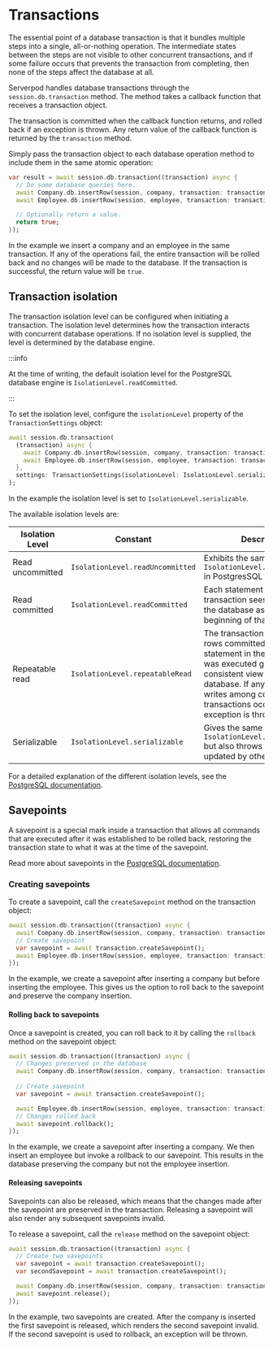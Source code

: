 # Transactions

The essential point of a database transaction is that it bundles multiple steps into a single, all-or-nothing operation. The intermediate states between the steps are not visible to other concurrent transactions, and if some failure occurs that prevents the transaction from completing, then none of the steps affect the database at all.

Serverpod handles database transactions through the `session.db.transaction` method. The method takes a callback function that receives a transaction object. 

The transaction is committed when the callback function returns, and rolled back if an exception is thrown. Any return value of the callback function is returned by the `transaction` method.

Simply pass the transaction object to each database operation method to include them in the same atomic operation:

```dart
var result = await session.db.transaction((transaction) async {
  // Do some database queries here.
  await Company.db.insertRow(session, company, transaction: transaction);
  await Employee.db.insertRow(session, employee, transaction: transaction);

  // Optionally return a value.
  return true;
});
```

In the example we insert a company and an employee in the same transaction. If any of the operations fail, the entire transaction will be rolled back and no changes will be made to the database. If the transaction is successful, the return value will be `true`.

## Transaction isolation

The transaction isolation level can be configured when initiating a transaction. The isolation level determines how the transaction interacts with concurrent database operations. If no isolation level is supplied, the level is determined by the database engine.

:::info

At the time of writing, the default isolation level for the PostgreSQL database engine is `IsolationLevel.readCommitted`.

:::

To set the isolation level, configure the `isolationLevel` property of the `TransactionSettings` object:

```dart
await session.db.transaction(
  (transaction) async {
    await Company.db.insertRow(session, company, transaction: transaction);
    await Employee.db.insertRow(session, employee, transaction: transaction);
  },
  settings: TransactionSettings(isolationLevel: IsolationLevel.serializable),
);
```

In the example the isolation level is set to `IsolationLevel.serializable`.

The available isolation levels are:

| Isolation Level | Constant              | Description |
|-----------------|-----------------------|-------------|
| Read uncommitted | `IsolationLevel.readUncommitted` | Exhibits the same behavior as `IsolationLevel.readCommitted` in PostgresSQL |
| Read committed | `IsolationLevel.readCommitted` | Each statement in the transaction sees a snapshot of the database as of the beginning of that statement. |
| Repeatable read | `IsolationLevel.repeatableRead` | The transaction only observes rows committed before the first statement in the transaction was executed giving a consistent view of the database. If any conflicting writes among concurrent transactions occur, an exception is thrown. |
| Serializable | `IsolationLevel.serializable` | Gives the same guarantees as `IsolationLevel.repeatableRead` but also throws if read rows are updated by other transactions. |

For a detailed explanation of the different isolation levels, see the [PostgreSQL documentation](https://www.postgresql.org/docs/current/transaction-iso.html).

## Savepoints

A savepoint is a special mark inside a transaction that allows all commands that are executed after it was established to be rolled back, restoring the transaction state to what it was at the time of the savepoint.

Read more about savepoints in the [PostgreSQL documentation](https://www.postgresql.org/docs/current/sql-savepoint.html).

### Creating savepoints
To create a savepoint, call the `createSavepoint` method on the transaction object:

```dart
await session.db.transaction((transaction) async {
  await Company.db.insertRow(session, company, transaction: transaction);
  // Create savepoint
  var savepoint = await transaction.createSavepoint();
  await Employee.db.insertRow(session, employee, transaction: transaction);
});
```

In the example, we create a savepoint after inserting a company but before inserting the employee. This gives us the option to roll back to the savepoint and preserve the company insertion.

#### Rolling back to savepoints

Once a savepoint is created, you can roll back to it by calling the `rollback` method on the savepoint object:

```dart
await session.db.transaction((transaction) async {
  // Changes preserved in the database
  await Company.db.insertRow(session, company, transaction: transaction);
  
  // Create savepoint
  var savepoint = await transaction.createSavepoint();

  await Employee.db.insertRow(session, employee, transaction: transaction);
  // Changes rolled back 
  await savepoint.rollback();
});
```

In the example, we create a savepoint after inserting a company. We then insert an employee but invoke a rollback to our savepoint. This results in the database preserving the company but not the employee insertion.

#### Releasing savepoints

Savepoints can also be released, which means that the changes made after the savepoint are preserved in the transaction. Releasing a savepoint will also render any subsequent savepoints invalid.

To release a savepoint, call the `release` method on the savepoint object:

```dart
await session.db.transaction((transaction) async {
  // Create two savepoints
  var savepoint = await transaction.createSavepoint();
  var secondSavepoint = await transaction.createSavepoint();

  await Company.db.insertRow(session, company, transaction: transaction);
  await savepoint.release();
});
```

In the example, two savepoints are created. After the company is inserted the first savepoint is released, which renders the second savepoint invalid. If the second savepoint is used to rollback, an exception will be thrown.
